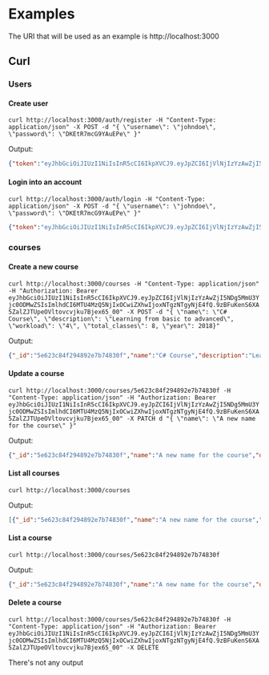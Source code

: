 
# Examples

The URI that will be used as an example is http://localhost:3000

## Curl

### Users

#### Create user
`curl http://localhost:3000/auth/register -H "Content-Type: application/json" -X POST -d "{ \"username\": \"johndoe\", \"password\": \"DKEtR7mcG9YAuEPe\" }"`

Output: 
```JSON
{"token":"eyJhbGciOiJIUzI1NiIsInR5cCI6IkpXVCJ9.eyJpZCI6IjVlNjIzYzAwZjI5NDg5MmU3Yjc0ODMwZSIsImlhdCI6MTU4MzQ5NjE5MiwiZXhwIjoxNTgzNTgyNTkyfQ.Q7XYt2USZluN7AI2xobZadC1isc7FVBfzlTI1lLX1jI"}
```

#### Login into an account
`curl http://localhost:3000/auth/login -H "Content-Type: application/json" -X POST -d "{ \"username\": \"johndoe\", \"password\": \"DKEtR7mcG9YAuEPe\" }"`

```JSON
{"token":"eyJhbGciOiJIUzI1NiIsInR5cCI6IkpXVCJ9.eyJpZCI6IjVlNjIzYzAwZjI5NDg5MmU3Yjc0ODMwZSIsImlhdCI6MTU4MzQ5NjIxOCwiZXhwIjoxNTgzNTgyNjE4fQ.9zBFuKenS6XA5ZalZJTUpeOVltovcvjku7Bjex65_00"}
```

### courses

#### Create a new course
`curl http://localhost:3000/courses -H "Content-Type: application/json" -H "Authorization: Bearer eyJhbGciOiJIUzI1NiIsInR5cCI6IkpXVCJ9.eyJpZCI6IjVlNjIzYzAwZjI5NDg5MmU3Yjc0ODMwZSIsImlhdCI6MTU4MzQ5NjIxOCwiZXhwIjoxNTgzNTgyNjE4fQ.9zBFuKenS6XA5ZalZJTUpeOVltovcvjku7Bjex65_00" -X POST -d "{ \"name\": \"C# Course\", \"description\": \"Learning from basic to advanced\", \"workload\": \"4\", \"total_classes\": 8, \"year\": 2018}"`

Output:
```JSON
{"_id":"5e623c84f294892e7b74830f","name":"C# Course","description":"Learning from basic to advanced","workload":4,"total_classes":8,"year":2018}
```

#### Update a course
`curl http://localhost:3000/courses/5e623c84f294892e7b74830f -H "Content-Type: application/json" -H "Authorization: Bearer eyJhbGciOiJIUzI1NiIsInR5cCI6IkpXVCJ9.eyJpZCI6IjVlNjIzYzAwZjI5NDg5MmU3Yjc0ODMwZSIsImlhdCI6MTU4MzQ5NjIxOCwiZXhwIjoxNTgzNTgyNjE4fQ.9zBFuKenS6XA5ZalZJTUpeOVltovcvjku7Bjex65_00" -X PATCH d "{ \"name\": \"A new name for the course\" }"`

Output:
```JSON
{"_id":"5e623c84f294892e7b74830f","name":"A new name for the course","description":"Learning from basic to advanced","workload":4,"total_classes":8,"year":2018}
```

#### List all courses
`curl http://localhost:3000/courses`

Output:
```JSON
[{"_id":"5e623c84f294892e7b74830f","name":"A new name for the course","description":"Learning from basic to advanced","workload":4,"total_classes":8,"year":2018}]
```

#### List a course
`curl http://localhost:3000/courses/5e623c84f294892e7b74830f`

Output:
```JSON
{"_id":"5e623c84f294892e7b74830f","name":"A new name for the course","description":"Learning from basic to advanced","workload":4,"total_classes":8,"year":2018}
```

#### Delete a course
`curl http://localhost:3000/courses/5e623c84f294892e7b74830f -H "Content-Type: application/json" -H "Authorization: Bearer eyJhbGciOiJIUzI1NiIsInR5cCI6IkpXVCJ9.eyJpZCI6IjVlNjIzYzAwZjI5NDg5MmU3Yjc0ODMwZSIsImlhdCI6MTU4MzQ5NjIxOCwiZXhwIjoxNTgzNTgyNjE4fQ.9zBFuKenS6XA5ZalZJTUpeOVltovcvjku7Bjex65_00" -X DELETE`

There's not any output
